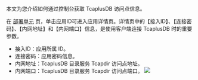 
本文为您介绍如何通过控制台获取 TcaplusDB 访问点信息。

在 [部署单元](https://console.cloud.tencent.com/tcaplusdb/app) 页，单击应用ID可进入应用详情页。详情页中的【接入ID】、【连接密码】、【内网地址】和【内网端口】信息，是使用客户端连接 TcaplusDB 时的重要参数。
- 接入ID：应用所属 ID。
- 连接密码：应用密码信息。
- 内网地址：TcaplusDB 目录服务 Tcapdir 访问点地址。
- 内网端口：TcaplusDB 目录服务 Tcapdir 访问点端口。
![](https://main.qcloudimg.com/raw/945f01aba78979d3f580ab1bf9c27a9a.png)
